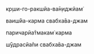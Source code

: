 кр̣ши-го-ракшйа-ва̄н̣иджйам̇

ваиш́йа-карма свабха̄ва-джам

паричарйа̄тмакам̇ карма

ш́ӯдрасйа̄пи свабха̄ва-джам
